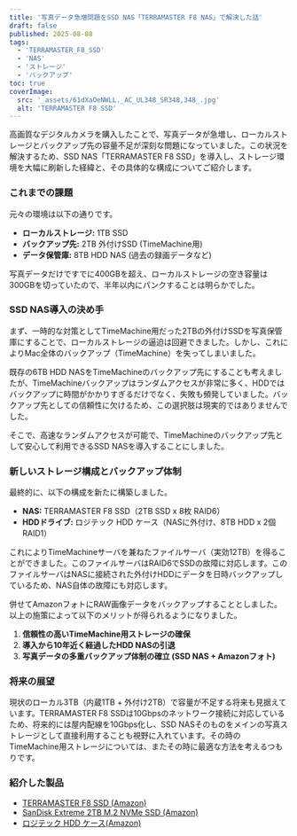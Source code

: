 ```yaml
---
title: '写真データ急増問題をSSD NAS「TERRAMASTER F8 NAS」で解決した話'
draft: false
published: 2025-08-08
tags:
  - 'TERRAMASTER_F8_SSD'
  - 'NAS'
  - 'ストレージ'
  - 'バックアップ'
toc: true
coverImage:
  src: '_assets/61dXaOeNWLL._AC_UL348_SR348,348_.jpg'
  alt: 'TERRAMASTER F8 SSD'
---
```


高画質なデジタルカメラを購入したことで、写真データが急増し、ローカルストレージとバックアップ先の容量不足が深刻な問題になっていました。この状況を解決するため、SSD NAS「TERRAMASTER F8 SSD」を導入し、ストレージ環境を大幅に刷新した経緯と、その具体的な構成についてご紹介します。

### これまでの課題

元々の環境は以下の通りです。

-   **ローカルストレージ:** 1TB SSD
-   **バックアップ先:** 2TB 外付けSSD (TimeMachine用)
-   **データ保管庫:** 8TB HDD NAS (過去の録画データなど)

写真データだけですでに400GBを超え、ローカルストレージの空き容量は300GBを切っていたので、半年以内にパンクすることは明らかでした。

### SSD NAS導入の決め手

まず、一時的な対策としてTimeMachine用だった2TBの外付けSSDを写真保管庫にすることで、ローカルストレージの逼迫は回避できました。しかし、これによりMac全体のバックアップ（TimeMachine）を失ってしまいました。

既存の6TB HDD NASをTimeMachineのバックアップ先にすることも考えましたが、TimeMachineバックアップはランダムアクセスが非常に多く、HDDではバックアップに時間がかかりすぎるだけでなく、失敗も頻発していました。バックアップ先としての信頼性に欠けるため、この選択肢は現実的ではありませんでした。

そこで、高速なランダムアクセスが可能で、TimeMachineのバックアップ先として安心して利用できるSSD NASを導入することにしました。

### 新しいストレージ構成とバックアップ体制

最終的に、以下の構成を新たに構築しました。

-   **NAS:** TERRAMASTER F8 SSD（2TB SSD x 8枚 RAID6）
-   **HDDドライブ:** ロジテック HDD ケース（NASに外付け、8TB HDD x 2個 RAID1）

これによりTimeMachineサーバを兼ねたファイルサーバ（実効12TB）を得ることができました。このファイルサーバはRAID6でSSDの故障に対応します。このファイルサーバはNASに接続された外付けHDDにデータを日時バックアップしているため、NAS自体の故障にも対応します。

併せてAmazonフォトにRAW画像データをバックアップすることとしました。以上の施策によって以下のメリットが得られるようになりました。

1.  **信頼性の高いTimeMachine用ストレージの確保**
2.  **導入から10年近く経過したHDD NASの引退**
3.  **写真データの多重バックアップ体制の確立 (SSD NAS + Amazonフォト)**

### 将来の展望

現状のローカル3TB（内蔵1TB + 外付け2TB）で容量が不足する将来も見据えています。TERRAMASTER F8 SSDは10Gbpsのネットワーク接続に対応しているため、将来的には屋内配線を10Gbps化し、SSD NASそのものをメインの写真ストレージとして直接利用することも視野に入れています。その時のTimeMachine用ストレージについては、またその時に最適な方法を考えるつもりです。

### 紹介した製品

-   [TERRAMASTER F8 SSD (Amazon)](https://amzn.to/4fryTJz)
-   [SanDisk Extreme 2TB M.2 NVMe SSD (Amazon)](https://amzn.to/40Y8ehw)
-   [ロジテック HDD ケース(Amazon)](https://amzn.to/4moZFoG)